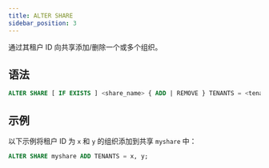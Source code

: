 ```yaml
---
title: ALTER SHARE
sidebar_position: 3
---
```


通过其租户 ID 向共享添加/删除一个或多个组织。

## 语法

```sql
ALTER SHARE [ IF EXISTS ] <share_name> { ADD | REMOVE } TENANTS = <tenant_id> [ , <tenant_id>, ... ]
```

## 示例

以下示例将租户 ID 为 `x` 和 `y` 的组织添加到共享 `myshare` 中：

```sql
ALTER SHARE myshare ADD TENANTS = x, y;
```